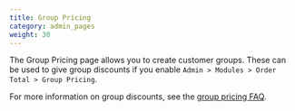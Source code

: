 ```yaml
---
title: Group Pricing
category: admin_pages
weight: 30
---
```


The Group Pricing page allows you to create customer groups.  These can be 
used to give group discounts if you enable `Admin > Modules > Order Total > Group Pricing`. 

For more information on group discounts, see the [group pricing FAQ](/user/order_total/group_pricing/). 
